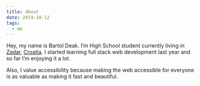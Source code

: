```yaml
---
title: About
date: 2019-10-12
tags:
  - me
---
```


Hey, my name is Bartol Deak. I’m High School student currently living in [Zadar](https://www.google.com/maps/place/Zadar/), [Croatia](https://www.google.com/maps/place/Croatia/). I started learning full stack web development last year and so far I’m enjoying it a lot.

Also, I value accessibility because making the web accessible for everyone is as valuable as making it fast and beautiful.
